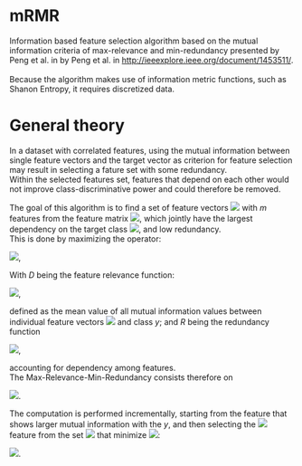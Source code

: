 # mRMR
Information based feature selection algorithm based on the mutual information criteria of
max-relevance and min-redundancy presented by Peng et al. in by Peng et al.
in http://ieeexplore.ieee.org/document/1453511/. <br/>
<br/>
Because the algorithm makes use of information metric functions, such as Shanon Entropy, it requires discretized data.


# General theory

In a dataset with correlated features, using the mutual information between single feature vectors and the target vector as criterion for feature selection may result in selecting a fature set with some redundancy.<br/>
Within the selected features set, features that depend on each other would not improve class-discriminative power and could therefore be removed.

The goal of this algorithm is to find a set of feature vectors <img src="https://render.githubusercontent.com/render/math?math=S \subseteq X"> with *m* features from the feature matrix <img src="https://render.githubusercontent.com/render/math?math=X">, which jointly have the largest dependency on the target class <img src="https://render.githubusercontent.com/render/math?math=y">, and low redundancy.<br/>
This is done by maximizing the operator:

<img src="https://render.githubusercontent.com/render/math?math=\phi(D, R) = D - R">, <br/>

With *D* being the feature relevance function:

<img src="https://render.githubusercontent.com/render/math?math=D = \frac{1}{|S|}\sum_{x_i\in S} I(x_i, y)">, <br/>

defined as the mean value of all mutual information values between individual feature vectors <img src="https://render.githubusercontent.com/render/math?math=x_i"> and class *y*; and *R* being the redundancy function

<img src="https://render.githubusercontent.com/render/math?math=R = \frac{1}{|S|^2}\sum_{x_i, x_j\in S} I(x_i, x_j)">, <br/>

accounting for dependency among features. <br/>
The Max-Relevance-Min-Redundancy consists therefore on 

<img src="https://render.githubusercontent.com/render/math?math=max (\phi(D, R))">.

The computation is performed incrementally, starting from the feature that shows larger mutual information with the *y*, and then selecting the <img src="https://render.githubusercontent.com/render/math?math=m^{th}"> feature from the set <img src="https://render.githubusercontent.com/render/math?math={X - S_{m-1}}"> that minimize <img src="https://render.githubusercontent.com/render/math?math=\phi">:

<img src="https://render.githubusercontent.com/render/math?math=max_{x_j \in X - S_{m - 1}} [ I(x_i, y) - \frac{1}{m-1} \sum_{x_i \in X - S_{m - 1}} I(x_i, x_j) ] ">. <br/>

